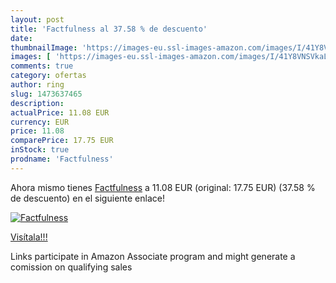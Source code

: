```yaml
---
layout: post
title: 'Factfulness al 37.58 % de descuento'
date: 
thumbnailImage: 'https://images-eu.ssl-images-amazon.com/images/I/41Y8VNSVkaL._SL200_.jpg'
images: [ 'https://images-eu.ssl-images-amazon.com/images/I/41Y8VNSVkaL._SL200_.jpg' ]
comments: true
category: ofertas
author: ring
slug: 1473637465
description:
actualPrice: 11.08 EUR
currency: EUR
price: 11.08
comparePrice: 17.75 EUR
inStock: true
prodname: 'Factfulness'
---
```


Ahora mismo tienes [Factfulness](https://www.amazon.es/dp/1473637465/?tag=tolees-21) a 11.08 EUR (original: 17.75 EUR) (37.58 %  de descuento) en el siguiente enlace!

[![Factfulness](https://images-eu.ssl-images-amazon.com/images/I/41Y8VNSVkaL._SL200_.jpg)](https://www.amazon.es/dp/1473637465/?tag=tolees-21)

[Visítala!!!](https://www.amazon.es/dp/1473637465/?tag=tolees-21)

Links participate in Amazon Associate program and might generate a comission on qualifying sales
